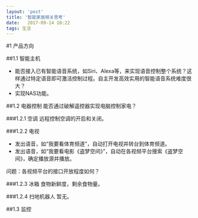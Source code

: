 ```yaml
---
layout: 'post'
title: '智能家居相关思考'
date:   2017-09-14 10:22
tags: 生活
---
```


#1 产品方向

##1.1 智能主机
- 能否接入已有智能语音系统，如Siri、Alexa等，来实现语音控制整个系统？这样通过特定语音即可激活控制过程。自主开发高效实用的智能语音系统难度很大？
- 实现NAS功能。

##1.2 电器控制
能否通过破解遥控器实现电脑控制家电？

###1.2.1 空调
远程控制空调的开启和关闭。

###1.2.2 电视
- 发出语音，如“我要看体育频道”，自动打开电视并转台到体育频道。
- 发出语音，如“我要看电影《盗梦空间》”，自动在各视频平台搜索《盗梦空间》，确定播放源并播放。

问题：各视频平台的接口开放程度如何？

###1.2.3 冰箱
食物新鲜度，剩余食物量。

###1.2.4 扫地机器人
暂无。

##1.3 监控

